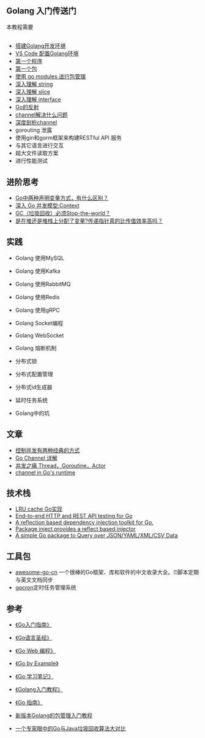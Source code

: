 ## Golang 入门传送门
本教程需要
## 

* [搭建Golang开发环境](https://golang.org/dl/)
* [VS Code 配置Golang环境](./Books/vscode_golang_env.md)
* [第一个程序](./Books/hello.md)
* [第一个包](./Books/package.md)
* [使用 go modules 进行包管理](./Books/go_modules.md)
* [深入理解 string](./Books/string.md)
* [深入理解 slice](./Books/slice.md)
* [深入理解 interface](./Books/interface.md)
* [Go的反射]()
* [channel解决什么问题]()
* [深度剖析channel](http://shanks.leanote.com/post/%E6%B7%B1%E5%BA%A6%E5%89%96%E6%9E%90channel)
* gorouting 泄露
* 使用gin和gorm框架来构建RESTful API 服务
* 与其它语言进行交互
* 超大文件读取方案
* 进行性能测试

## 进阶思考
* [Go中两种声明变量方式，有什么区别？](./Books/variable.md)
* [深入 Go 并发模型:Context](./Books/context.md)
* [GC（垃圾回收）必须Stop-the-world？](./Books/garbageCollection.md)
* [是在堆还是堆栈上分配了变量?传递指针真的比传值效率高吗？](./Books/variableAllocated.md)
## 实践
* Golang 使用MySQL
* Golang 使用Kafka
* Golang 使用RabbitMQ
* Golang 使用Redis
* Golang 使用gRPC
* Golang Socket编程
* Golang WebSocket
* Golang 熔断机制
* 分布式锁
* 分布式配置管理
* 分布式id生成器
* 延时任务系统

* Golang中的坑

## 文章
* [控制并发有两种经典的方式](https://zhuanlan.zhihu.com/p/58967892)
* [Go Channel 详解](https://colobu.com/2016/04/14/Golang-Channels/)
* [并发之痛 Thread，Goroutine，Actor](http://jolestar.com/parallel-programming-model-thread-goroutine-actor/)
* [channel in Go's runtime](http://skoo.me/go/2013/09/20/go-runtime-channel)

## 技术栈
* [LRU cache Go实现](https://github.com/hashicorp/golang-lru)
* [End-to-end HTTP and REST API testing for Go](https://github.com/gavv/httpexpect)
* [A reflection based dependency injection toolkit for Go. ](https://github.com/uber-go/dig)
* [Package inject provides a reflect based injector](https://github.com/facebookarchive/inject)
* [A simple Go package to Query over JSON/YAML/XML/CSV Data ](https://github.com/thedevsaddam/gojsonq)

## 工具包
* [awesome-go-cn](https://github.com/yinggaozhen/awesome-go-cn) 一个很棒的Go框架、库和软件的中文收录大全。⏰脚本定期与英文文档同步
* [gocron](https://github.com/ouqiang/gocron)定时任务管理系统

## 参考
* [《Go入门指南》](https://go.wuhaolin.cn/the-way-to-go/)
* [《Go语言圣经》](https://go.wuhaolin.cn/gopl/)
* [《Go Web 编程》](https://go.wuhaolin.cn/build-web-application-with-golang/)
* [《Go by Example》](https://gobyexample.com/)
* [《Go 学习笔记》](https://github.com/qyuhen/book)
* [《Golang入门教程》](http://c.biancheng.net/golang/)
* [《Go 指南》](https://go.openset.wang/)

* [新版本Golang的包管理入门教程](https://juejin.im/post/5c9c8c4fe51d450bc9547ba1)
* [一个专家眼中的Go与Java垃圾回收算法大对比](https://www.dushibaiyu.com/2016/12/java-go-gc.html)